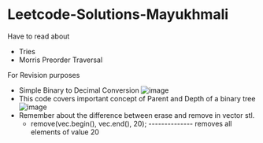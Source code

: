 # Leetcode-Solutions-Mayukhmali



Have to read about 

- Tries
- Morris Preorder Traversal

For Revision purposes

- Simple Binary to Decimal Conversion
 ![image](https://user-images.githubusercontent.com/64318469/181866456-57ed3a26-f6f0-407e-9306-b3e6b0697173.png)
- This code covers important concept of Parent and Depth of a binary tree
![image](https://user-images.githubusercontent.com/64318469/181913898-4cbb651b-e7e0-49bb-8e80-ca02ac92789c.png)
- Remember about the difference between erase and remove in vector stl.
   - remove(vec.begin(), vec.end(), 20); -------------- removes all elements of value 20

